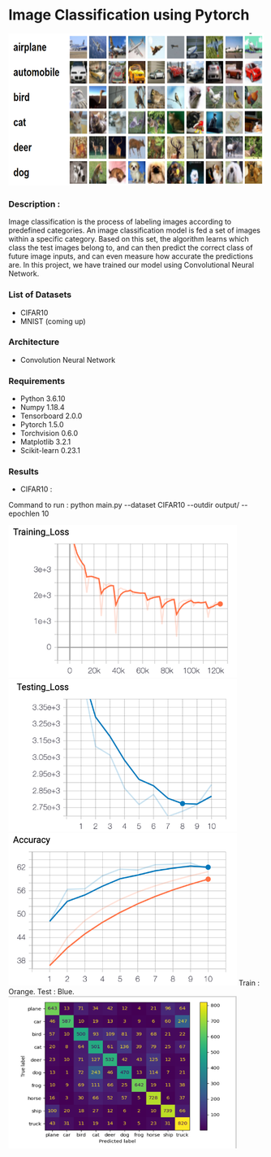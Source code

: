 # Image Classification using Pytorch

<img src="https://github.com/Arushi04/ImageClassification/blob/master/images/cifar.png" width="800" height="300">

### Description :
Image classification is the process of labeling images according to predefined categories. An image classification model is fed a set of 
images within a specific category. Based on this set, the algorithm learns which class the test images belong to, and can then predict the
correct class of future image inputs, and can even measure how accurate the predictions are. In this project, we have trained our model 
using Convolutional Neural Network.

### List of Datasets
* CIFAR10
* MNIST (coming up)

### Architecture
* Convolution Neural Network

### Requirements
* Python 3.6.10  
* Numpy 1.18.4  
* Tensorboard 2.0.0   
* Pytorch 1.5.0  
* Torchvision 0.6.0 
* Matplotlib 3.2.1
* Scikit-learn 0.23.1


### Results
* CIFAR10 :

Command to run : python main.py --dataset CIFAR10 --outdir output/ --epochlen 10

<img src="https://github.com/Arushi04/ImageClassification/blob/master/images/train_loss.png" width="450" height="300">
<img src="https://github.com/Arushi04/ImageClassification/blob/master/images/test_loss.png" width="450" height="300">
<img src="https://github.com/Arushi04/ImageClassification/blob/master/images/train-test-accuracy.png" width="450" height="300">
Train : Orange.              
Test : Blue.        

<img src="https://github.com/Arushi04/ImageClassification/blob/master/images/confusion_matrix.png" width="450" height="300">
       





